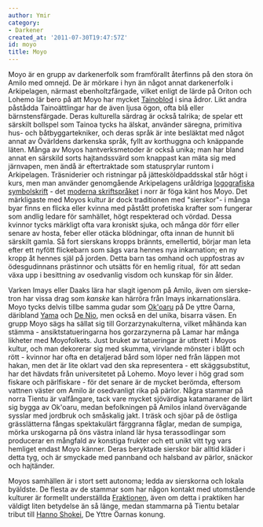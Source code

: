 ```yaml
---
author: Ymir
category:
- Darkener
created_at: '2011-07-30T19:47:57Z'
id: moyo
title: Moyo
---
```

Moyo är en grupp av darkenerfolk som framförallt återfinns på den stora ön Amilo med omnejd. De är mörkare i hyn än något annat darkenerfolk i Arkipelagen, närmast ebenholtzfärgade, vilket enligt de lärde på Oriton och Lohemo lär bero på att Moyo har mycket [Tainoblod] i sina ådror. Likt andra påstådda Tainoättlingar har de även ljusa ögon, ofta blå eller bärnstensfärgade. Deras kulturella särdrag är också talrika; de spelar ett särskilt bollspel som Tainoa tycks ha älskat, använder säregna, primitiva hus- och båtbyggartekniker, och deras språk är inte besläktat med något annat av Övärldens darkenska språk, fyllt av korthuggna och knäppande läten. Många av Moyos hantverksmetoder är också unika; man har bland annat en särskild sorts hajtandssvärd som knappast kan mäta sig med järnvapen, men ändå är eftertraktade som statusprylar runtom i Arkipelagen. Träsniderier och ristningar på jättesköldpaddsskal står högt i kurs, men man använder genomgående Arkipelagens uråldriga [logografiska symbolskrift] - det [moderna skriftspråket] i norr är föga känt hos Moyo.
Det märkligaste med Moyos kultur är dock traditionen med "sierskor"- i många byar finns en flicka eller kvinna med påstått profetiska krafter som fungerar som andlig ledare för samhället, högt respekterad och vördad. Dessa kvinnor tycks märkligt ofta vara kroniskt sjuka, och många dör förr eller senare av hosta, feber eller otäcka blödningar, ofta innan de hunnit bli särskilt gamla. Så fort sierskans kropps brännts, emellertid, börjar man leta efter ett nyfött flickebarn som sägs vara hennes nya inkarnation; en ny kropp åt hennes själ på jorden. Detta barn tas omhand och uppfostras av ödesgudinnans prästinnor och utsätts för en hemlig ritual,  för att sedan växa upp i besittning av osedvanlig visdom och kunskap för sin ålder.

Varken Imays eller Daaks lära har slagit igenom på Amilo, även om sierske-tron har vissa drag som *kanske* kan härröra från Imays inkarnationslära. Moyo tycks delvis tillbe samma gudar som [Ok'oaru] på De yttre Öarna, däribland [Yama] och [De Nio], men också en del unika, bisarra väsen. En grupp Moyo sägs ha sällat sig till Gorzarzynakulterna, vilket måhända kan stämma - ansiktstatueringarna hos gorzarzynerna på Lamar har många likheter med Moyofolkets. Just bruket av tatueringar är utbrett i Moyos kultur, och man dekorerar sig med skumma, virvlande mönster i blått och rött - kvinnor har ofta en detaljerad bård som löper ned från läppen mot hakan, men det är lite oklart vad den ska representera - ett skäggsubstitut, har det hävdats från universitetet på Lohemo.
Moyo lever i hög grad som fiskare och pärlfiskare - för det senare är de mycket berömda, eftersom vattnen väster om Amilo är osedvanligt rika på pärlor. Några stammar på norra Tientu är valfångare, tack vare mycket sjövärdiga katamaraner de lärt sig bygga av Ok'oaru, medan befolkningen på Amilos inland övervägande sysslar med jordbruk och småskalig jakt. I träsk och sjöar på de östliga grässlätterna fångas spektakulärt färggranna fåglar, medan de sumpiga, mörka urskogarna på öns västra inland lär hysa terassodlingar som producerar en mångfald av konstiga frukter och ett unikt vitt tyg vars hemliget endast Moyo känner. Deras beryktade sierskor bär alltid kläder i detta tyg, och är smyckade med pannband och halsband av pärlor, snäckor och hajtänder.

Moyos samhällen är i stort sett autonoma; ledda av sierskorna och lokala byäldste. De flesta av de stammar som har någon kontakt med utomstående kulturer är formellt underställda [Fraktionen], även om detta i praktiken har väldigt liten betydelse än så länge, medan stammarna på Tientu betalar tribut till [Hanno Shokei], De Yttre Öarnas konung.

  [Tainoblod]: Tainoa
  [logografiska symbolskrift]: Orongohongo
  [moderna skriftspråket]: Arkipelagisk_skrift
  [Ok'oaru]: Okoaru
  [Yama]: Yama
  [De Nio]: De_Nio
  [Fraktionen]: Fraktionen
  [Hanno Shokei]: Hanno_Shokei
